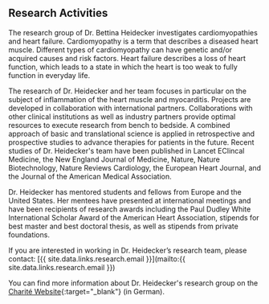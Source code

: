 ## Research Activities

The research group of Dr. Bettina Heidecker investigates cardiomyopathies and heart failure.
Cardiomyopathy is a term that describes a diseased heart muscle.
Different types of cardiomyopathy can have genetic and/or acquired causes and risk factors.
Heart failure describes a loss of heart function, which leads to a state in which the heart is too weak to fully
function in everyday life.

The research of Dr. Heidecker and her team focuses in particular on the subject of inflammation of the heart muscle
and myocarditis.
Projects are developed in collaboration with international partners. Collaborations with other clinical institutions
as well as industry partners provide optimal resources to execute research from bench to bedside.
A combined approach of basic and translational science is applied in retrospective and prospective studies to advance
therapies for patients in the future.
Recent studies of Dr. Heidecker's team have been published in Lancet EClincal Medicine, the New England Journal of Medicine, Nature, Nature Biotechnology, Nature Reviews Cardiology, the European Heart Journal, and the Journal of the American Medical
Association.

Dr. Heidecker has mentored students and fellows from Europe and the United States. Her mentees have presented at
international meetings and have been recipients of research awards including the Paul Dudley White International
Scholar Award of the American Heart Association, stipends for best master and best doctoral thesis, as well as
stipends from private foundations.

If you are interested in working in Dr. Heidecker’s research team, please contact:
[{{ site.data.links.research.email }}](mailto:{{ site.data.links.research.email }})

You can find more information about Dr. Heidecker's research group on the
[Charité Website]({{site.data.links.research.group_page[site.lang]}}){:target="\_blank"} (in German).
